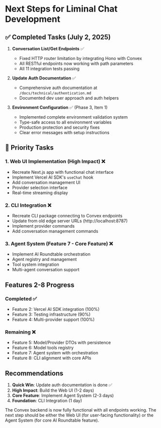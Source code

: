 # Next Steps for Liminal Chat Development

## ✅ Completed Tasks (July 2, 2025)

1. **Conversation List/Get Endpoints** ✅
   - Fixed HTTP router limitation by integrating Hono with Convex
   - All RESTful endpoints now working with path parameters
   - All 11 integration tests passing

2. **Update Auth Documentation** ✅
   - Comprehensive auth documentation at `/docs/technical/authentication.md`
   - Documented dev user approach and auth helpers

3. **Environment Configuration** ✅ (Phase 3, Item 1)
   - Implemented complete environment validation system
   - Type-safe access to all environment variables
   - Production protection and security fixes
   - Clear error messages with setup instructions

## 🚀 Priority Tasks

### 1. Web UI Implementation (High Impact) ❌
- Recreate Next.js app with functional chat interface
- Implement Vercel AI SDK's `useChat` hook  
- Add conversation management UI
- Provider selection interface
- Real-time streaming display

### 2. CLI Integration ❌
- Recreate CLI package connecting to Convex endpoints
- Update from old edge server URLs (http://localhost:8787)
- Implement provider commands
- Add conversation management commands

### 3. Agent System (Feature 7 - Core Feature) ❌
- Implement AI Roundtable orchestration
- Agent registry and management
- Tool system integration
- Multi-agent conversation support

## Features 2-8 Progress

### Completed ✅
- Feature 2: Vercel AI SDK integration (100%)
- Feature 3: Testing infrastructure (90%)
- Feature 4: Multi-provider support (100%)

### Remaining ❌
- Feature 5: Model/Provider DTOs with persistence
- Feature 6: Model tools registry
- Feature 7: Agent system with orchestration
- Feature 8: CLI alignment with core APIs

## Recommendations

1. **Quick Win**: Update auth documentation is done ✅
2. **High Impact**: Build the Web UI (1-2 days)
3. **Core Feature**: Implement Agent System (2-3 days)
4. **Foundation**: CLI Integration (1 day)

The Convex backend is now fully functional with all endpoints working. The next step should be either the Web UI (for user-facing functionality) or the Agent System (for core AI Roundtable feature).